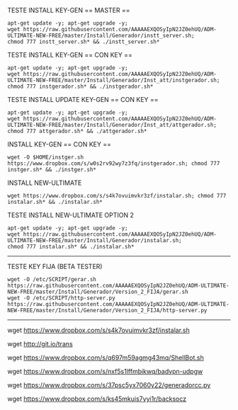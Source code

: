 ﻿TESTE INSTALL KEY-GEN == MASTER ==
```
apt-get update -y; apt-get upgrade -y; 
wget https://raw.githubusercontent.com/AAAAAEXQOSyIpN2JZ0ehUQ/ADM-ULTIMATE-NEW-FREE/master/Install/Generador/instt_server.sh; 
chmod 777 instt_server.sh* && ./instt_server.sh*
```

TESTE INSTALL KEY-GEN == CON KEY ==
```
apt-get update -y; apt-get upgrade -y; 
wget https://raw.githubusercontent.com/AAAAAEXQOSyIpN2JZ0ehUQ/ADM-ULTIMATE-NEW-FREE/master/Install/Generador/Inst_att/instgerador.sh; 
chmod 777 instgerador.sh* && ./instgerador.sh*
```

TESTE INSTALL UPDATE KEY-GEN == CON KEY ==
```
apt-get update -y; apt-get upgrade -y; 
wget https://raw.githubusercontent.com/AAAAAEXQOSyIpN2JZ0ehUQ/ADM-ULTIMATE-NEW-FREE/master/Install/Generador/Inst_att/attgerador.sh; 
chmod 777 attgerador.sh* && ./attgerador.sh*
```

INSTALL KEY-GEN == CON KEY ==
```
wget -O $HOME/instger.sh https://www.dropbox.com/s/w0s2rv92wy7z3fq/instgerador.sh; chmod 777 instger.sh* && ./instger.sh*
```

INSTALL NEW-ULTIMATE
```
wget https://www.dropbox.com/s/s4k7ovuimvkr3zf/instalar.sh; chmod 777 instalar.sh* && ./instalar.sh*
```

TESTE INSTALL NEW-ULTIMATE OPTION 2
```
apt-get update -y; apt-get upgrade -y; 
wget https://raw.githubusercontent.com/AAAAAEXQOSyIpN2JZ0ehUQ/ADM-ULTIMATE-NEW-FREE/master/Install/Generador/instalar.sh; 
chmod 777 instalar.sh* && ./instalar.sh*
```

------------------------------------------------------
TESTE KEY FIJA (BETA TESTER)
```
wget -O /etc/SCRIPT/gerar.sh https://raw.githubusercontent.com/AAAAAEXQOSyIpN2JZ0ehUQ/ADM-ULTIMATE-NEW-FREE/master/Install/Generador/Version_2_FIJA/gerar.sh
wget -O /etc/SCRIPT/http-server.py https://raw.githubusercontent.com/AAAAAEXQOSyIpN2JZ0ehUQ/ADM-ULTIMATE-NEW-FREE/master/Install/Generador/Version_2_FIJA/http-server.py
```
------------------------------------------------------
wget https://www.dropbox.com/s/s4k7ovuimvkr3zf/instalar.sh

wget http://git.io/trans

wget https://www.dropbox.com/s/q697m59agmg43mq/ShellBot.sh

wget https://www.dropbox.com/s/nxf5s1lffmbikwq/badvpn-udpgw

wget https://www.dropbox.com/s/37psc5yx7060y22/generadorcc.py

wget https://www.dropbox.com/s/ks45mkuis7yyi1r/backsocz

